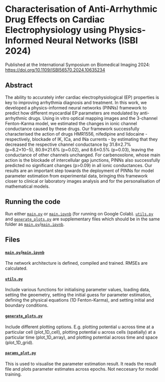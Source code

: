 # Characterisation of Anti-Arrhythmic Drug Effects on Cardiac Electrophysiology using Physics-Informed Neural Networks (ISBI 2024)

Published at the International Symposium on Biomedical Imaging 2024: 
https://doi.org/10.1109/ISBI56570.2024.10635234

## Abstract 
The ability to accurately infer cardiac electrophysiological (EP) properties is key to improving arrhythmia diagnosis and treatment. In this work, we developed a physics-informed neural networks (PINNs) framework to predict how different myocardial EP parameters are modulated by anti-arrhythmic drugs. Using in vitro optical mapping images and the 3-channel Fenton-Karma model, we estimated the changes in ionic channel conductance caused by these drugs. Our framework successfully characterised the action of drugs HMR1556, nifedipine and lidocaine - respectively, blockade of IK, ICa, and INa currents - by estimating that they decreased the respective channel conductance by 31.8±2.7% (p=8.2×10−5), 80.9±21.6% (p=0.02), and 8.6±0.5% (p=0.03), leaving the conductance of other channels unchanged. For carbenoxolone, whose main action is the blockade of intercellular gap junctions, PINNs also successfully predicted no significant changes (p>0.09) in all ionic conductances. Our results are an important step towards the deployment of PINNs for model parameter estimation from experimental data, bringing this framework closer to clinical or laboratory images analysis and for the personalisation of mathematical models.

## Running the code
Run either [`main.py`](main.py) or [`main.ipynb`](main.ipynb) (for running on Google Colab). [`utils.py`](utils.py) and [`generate_plots.py`](generate_plots.py) are supplementary files which should be in the same folder as [`main.py`](main.py)/[`main.ipynb`](main.ipynb).

## Files
#### [`main.py`](main.py)/[`main.ipynb`](main.ipynb) 

The network architecture is defined, compiled and trained. RMSEs are calculated.

#### [`utils.py`](utils.py)

Include various functions for initialising parameter values, loading data, setting the geoemetry, setting the initial guess for parameter estimation, defining the physical equations (1D Fenton-Karma), and setting initial and boundary conditions.

#### [`generate_plots.py`](generate_plots.py)

Include different plotting options. E.g. plotting potential u across time at a particular cell (plot_1D_cell), plotting potential u across cells (spatially) at a particular time (plot_1D_array), and plotting potential across time and space (plot_1D_grid).

#### [`params_plot.py`](params_plot.py)

This is used to visualise the parameter estimation result. It reads the result file and plots parameter estimates across epochs. Not neccesary for model training.
